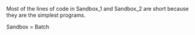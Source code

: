 Most of the lines of code in Sandbox_1 and Sandbox_2 are short because they are the simplest programs. 

Sandbox = Batch 
